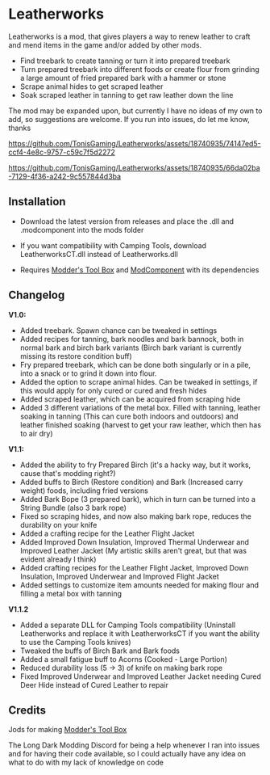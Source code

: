# Leatherworks
Leatherworks is a mod, that gives players a way to renew leather to craft and mend items in the game and/or added by other mods.

* Find treebark to create tanning or turn it into prepared treebark
* Turn prepared treebark into different foods or create flour from grinding a large amount of fried prepared bark with a hammer or stone
* Scrape animal hides to get scraped leather
* Soak scraped leather in tanning to get raw leather down the line

The mod may be expanded upon, but currently I have no ideas of my own to add, so suggestions are welcome.
If you run into issues, do let me know, thanks

https://github.com/TonisGaming/Leatherworks/assets/18740935/74147ed5-ccf4-4e8c-9757-c59c7f5d2272

https://github.com/TonisGaming/Leatherworks/assets/18740935/66da02ba-7129-4f36-a242-9c557844d3ba

## Installation

* Download the latest version from releases and place the .dll and .modcomponent into the mods folder
* If you want compatibility with Camping Tools, download LeatherworksCT.dll instead of Leatherworks.dll

* Requires [Modder's Tool Box](https://github.com/Jods-Its/Modders-Gear-Toolbox/releases) and [ModComponent](https://github.com/dommrogers/ModComponent) with its dependencies

## Changelog

**V1.0:**

* Added treebark. Spawn chance can be tweaked in settings
* Added recipes for tanning, bark noodles and bark bannock, both in normal bark and birch bark variants (Birch bark variant is currently missing its restore condition buff)
* Fry prepared treebark, which can be done both singularly or in a pile, into a snack or to grind it down into flour. 
* Added the option to scrape animal hides. Can be tweaked in settings, if this would apply for only cured or cured and fresh hides
* Added scraped leather, which can be acquired from scraping hide
* Added 3 different variations of the metal box. Filled with tanning, leather soaking in tanning (This can cure both indoors and outdoors) and leather finished soaking (harvest to get your raw leather, which then has to air dry)
  
**V1.1:**

* Added the ability to fry Prepared Birch (it's a hacky way, but it works, cause that's modding right?)
* Added buffs to Birch (Restore condition) and Bark (Increased carry weight) foods, including fried versions
* Added Bark Bope (3 prepared bark), which in turn can be turned into a String Bundle (also 3 bark rope)
* Fixed so scraping hides, and now also making bark rope, reduces the durability on your knife
* Added a crafting recipe for the Leather Flight Jacket
* Added Improved Down Insulation, Improved Thermal Underwear and Improved Leather Jacket (My artistic skills aren't great, but that was evident already I think)
* Added crafting recipes for the Leather Flight Jacket, Improved Down Insulation, Improved Underwear and Improved Flight Jacket
* Added settings to customize item amounts needed for making flour and filling a metal box with tanning

**V1.1.2**

* Added a separate DLL for Camping Tools compatibility (Uninstall Leatherworks and replace it with LeatherworksCT if you want the ability to use the Camping Tools knives)
* Tweaked the buffs of Birch Bark and Bark foods
* Added a small fatigue buff to Acorns (Cooked - Large Portion)
* Reduced durability loss (5 -> 3) of knife on making bark rope
* Fixed Improved Underwear and Improved Leather Jacket needing Cured Deer Hide instead of Cured Leather to repair


## Credits

Jods for making [Modder's Tool Box](https://github.com/Jods-Its/Modders-Gear-Toolbox/releases)

The Long Dark Modding Discord for being a help whenever I ran into issues and for having their code available, so I could actually have any idea on what to do with my lack of knowledge on code
